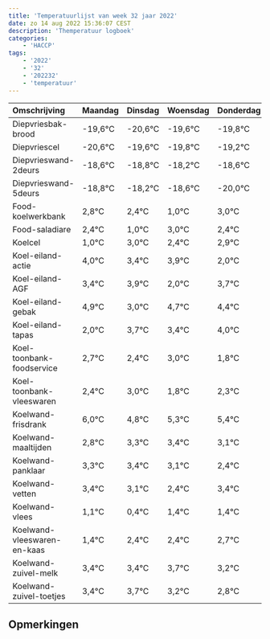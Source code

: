 ```yaml
---
title: 'Temperatuurlijst van week 32 jaar 2022'
date: zo 14 aug 2022 15:36:07 CEST
description: 'Themperatuur logboek'
categories:
    - 'HACCP'
tags:
    - '2022'
    - '32'
    - '202232'
    - 'temperatuur'
---
```

|Omschrijving|Maandag|Dinsdag|Woensdag|Donderdag|Vrijdag|Zaterdag|Zondag|
|:---|:---|:---|:---|:---|:---|:---|:---|
|Diepvriesbak-brood|-19,6°C|-20,6°C|-19,6°C|-19,8°C|-19,2°C|-19,6°C|-21,0°C|
|Diepvriescel|-20,6°C|-19,6°C|-19,8°C|-19,2°C|-19,6°C|-21,0°C|-19,0°C|
|Diepvrieswand-2deurs|-18,6°C|-18,8°C|-18,2°C|-18,6°C|-20,0°C|-18,0°C|-18,6°C|
|Diepvrieswand-5deurs|-18,8°C|-18,2°C|-18,6°C|-20,0°C|-18,0°C|-18,6°C|-18,1°C|
|Food-koelwerkbank|2,8°C|2,4°C|1,0°C|3,0°C|2,4°C|2,9°C|1,0°C|
|Food-saladiare|2,4°C|1,0°C|3,0°C|2,4°C|2,9°C|1,0°C|2,7°C|
|Koelcel|1,0°C|3,0°C|2,4°C|2,9°C|1,0°C|2,7°C|2,4°C|
|Koel-eiland-actie|4,0°C|3,4°C|3,9°C|2,0°C|3,7°C|3,4°C|4,0°C|
|Koel-eiland-AGF|3,4°C|3,9°C|2,0°C|3,7°C|3,4°C|4,0°C|2,8°C|
|Koel-eiland-gebak|4,9°C|3,0°C|4,7°C|4,4°C|5,0°C|3,8°C|4,3°C|
|Koel-eiland-tapas|2,0°C|3,7°C|3,4°C|4,0°C|2,8°C|3,3°C|3,4°C|
|Koel-toonbank-foodservice|2,7°C|2,4°C|3,0°C|1,8°C|2,3°C|2,4°C|2,1°C|
|Koel-toonbank-vleeswaren|2,4°C|3,0°C|1,8°C|2,3°C|2,4°C|2,1°C|1,4°C|
|Koelwand-frisdrank|6,0°C|4,8°C|5,3°C|5,4°C|5,1°C|4,4°C|5,4°C|
|Koelwand-maaltijden|2,8°C|3,3°C|3,4°C|3,1°C|2,4°C|3,4°C|3,4°C|
|Koelwand-panklaar|3,3°C|3,4°C|3,1°C|2,4°C|3,4°C|3,4°C|3,7°C|
|Koelwand-vetten|3,4°C|3,1°C|2,4°C|3,4°C|3,4°C|3,7°C|3,2°C|
|Koelwand-vlees|1,1°C|0,4°C|1,4°C|1,4°C|1,7°C|1,2°C|0,8°C|
|Koelwand-vleeswaren-en-kaas|1,4°C|2,4°C|2,4°C|2,7°C|2,2°C|1,8°C|2,9°C|
|Koelwand-zuivel-melk|3,4°C|3,4°C|3,7°C|3,2°C|2,8°C|3,9°C|2,7°C|
|Koelwand-zuivel-toetjes|3,4°C|3,7°C|3,2°C|2,8°C|3,9°C|2,7°C|3,4°C|

## Opmerkingen


